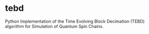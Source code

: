 # tebd
Python Implementation of the Time Evolving Block Decimation (TEBD) algorithm for Simulation of Quantum Spin Chains.

